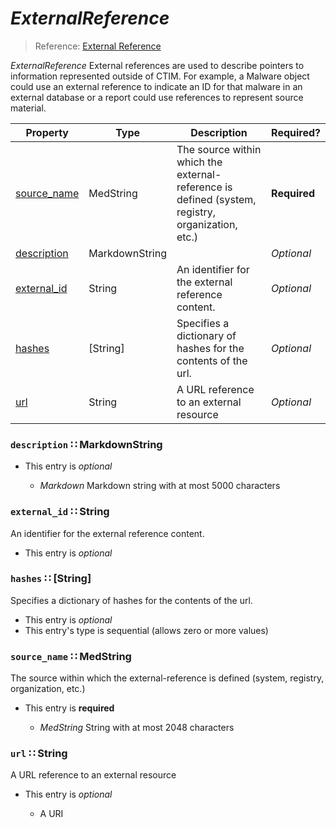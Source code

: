 <a id="map1"></a>
# *ExternalReference*

> Reference: [External Reference](https://docs.google.com/document/d/1dIrh1Lp3KAjEMm8o2VzAmuV0Peu-jt9aAh1IHrjAroM/pub#h.72bcfr3t79jx)

*ExternalReference* External references are used to describe pointers to information represented outside of CTIM. For example, a Malware object could use an external reference to indicate an ID for that malware in an external database or a report could use references to represent source material.

| Property | Type | Description | Required? |
| -------- | ---- | ----------- | --------- |
|[source_name](#source_name-medstring)|MedString|The source within which the external-reference is defined (system, registry, organization, etc.)|**Required**|
|[description](#description-markdownstring)|MarkdownString| |_Optional_|
|[external_id](#external_id-string)|String|An identifier for the external reference content.|_Optional_|
|[hashes](#hashes-string)|[String]|Specifies a dictionary of hashes for the contents of the url.|_Optional_|
|[url](#url-string)|String|A URL reference to an external resource|_Optional_|


<a id="description-markdownstring"></a>
### `description` ∷ MarkdownString

* This entry is _optional_


  * *Markdown* Markdown string with at most 5000 characters

<a id="external_id-string"></a>
### `external_id` ∷ String

An identifier for the external reference content.

* This entry is _optional_



<a id="hashes-string"></a>
### `hashes` ∷ [String]

Specifies a dictionary of hashes for the contents of the url.

* This entry is _optional_
* This entry's type is sequential (allows zero or more values)



<a id="source_name-medstring"></a>
### `source_name` ∷ MedString

The source within which the external-reference is defined (system, registry, organization, etc.)

* This entry is **required**


  * *MedString* String with at most 2048 characters

<a id="url-string"></a>
### `url` ∷ String

A URL reference to an external resource

* This entry is _optional_


  * A URI
